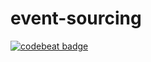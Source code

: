# event-sourcing

[![codebeat badge](https://codebeat.co/badges/38f016bb-9e64-4500-9021-641565d22de8)](https://codebeat.co/projects/github-com-ivanoffdan-event-sourcing-master)
